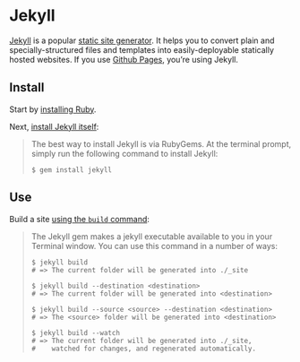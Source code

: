Jekyll
======

[Jekyll](http://jekyllrb.com) is a popular [static site generator](http://staticsitegenerators.net).
It helps you to convert plain and specially-structured files and templates into easily-deployable
statically hosted websites. If you use [Github Pages](https://pages.github.com), you’re using Jekyll.

Install
-------

Start by [installing Ruby](Ruby.md).

Next, [install Jekyll itself](http://jekyllrb.com/docs/installation/):

> The best way to install Jekyll is via RubyGems. At the terminal prompt, simply run the following command to install Jekyll:
> 
>     $ gem install jekyll

Use
---

Build a site [using the `build` command](http://jekyllrb.com/docs/usage/):

> The Jekyll gem makes a jekyll executable available to you in your Terminal window. You can use this command in a number of ways:
> 
>     $ jekyll build
>     # => The current folder will be generated into ./_site
>     
>     $ jekyll build --destination <destination>
>     # => The current folder will be generated into <destination>
>     
>     $ jekyll build --source <source> --destination <destination>
>     # => The <source> folder will be generated into <destination>
>     
>     $ jekyll build --watch
>     # => The current folder will be generated into ./_site,
>     #    watched for changes, and regenerated automatically.
